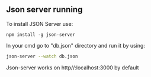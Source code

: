 ## Json server running 

To install JSON Server use:

```
npm install -g json-server
```
In your cmd go to "db.json" directory and run it by using:

```bash
json-server --watch db.json
```

Json-server works on http//:localhost:3000 by default


